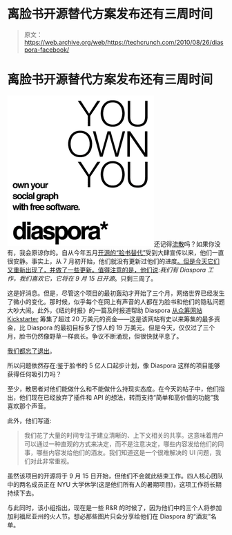 # 离脸书开源替代方案发布还有三周时间

> 原文：<https://web.archive.org/web/https://techcrunch.com/2010/08/26/diaspora-facebook/>

# 离脸书开源替代方案发布还有三周时间

![](img/268d7d818184e58174baf7ae891c9722.png "Screen shot 2010-08-26 at 5.15.42 PM")还记得[流散](https://web.archive.org/web/20221209114307/http://www.joindiaspora.com/)吗？如果你没有，我会原谅你的。自从今年五月[开源的“脸书替代”](https://web.archive.org/web/20221209114307/https://beta.techcrunch.com/2010/05/12/diaspora-open-facebook-project/)受到大肆宣传以来，他们一直很安静。事实上，从 7 月初开始，他们就没有更新过他们的进度[。但是今天它们又重新出现了，并做了一些更新。值得注意的是，](https://web.archive.org/web/20221209114307/https://beta.techcrunch.com/2010/07/02/diaspora/)[他们说](https://web.archive.org/web/20221209114307/http://www.joindiaspora.com/2010/08/26/overdue-update.html):*我们有 Diaspora 工作，我们喜欢它，它将在 9 月 15 日开源*。只剩三周了。

这是好消息。但是，尽管这个项目的最初轰动才开始了三个月，网络世界已经发生了微小的变化。那时候，似乎每个在网上有声音的人都在为脸书和他们的隐私问题大吵大闹。此外，《纽约时报》的一篇及时报道帮助 Diaspora [从众筹网站](https://web.archive.org/web/20221209114307/https://beta.techcrunch.com/2010/06/02/diaspora-project/) [Kickstarter](https://web.archive.org/web/20221209114307/http://www.kickstarter.com/) 筹集了超过 20 万美元的资金——这是该网站有史以来筹集的最多资金，比 Diaspora 的最初目标多了惊人的 19 万美元。但是今天，仅仅过了三个月，脸书仍然像野草一样疯长。争议不断涌现，但很快就平息了。

[我们都忘了退出](https://web.archive.org/web/20221209114307/https://beta.techcrunch.com/2010/07/14/quit-facebook-someday/)。

所以问题依然存在:鉴于脸书的 5 亿人口起步计划，像 Diaspora 这样的项目能够获得任何吸引力吗？

至少，散居者对他们能做什么和不能做什么持现实态度。在今天的帖子中，他们指出，他们现在已经放弃了插件和 API 的想法，转而支持“简单和高价值的功能”我喜欢那个声音。

此外，他们写道:

> 我们花了大量的时间专注于建立清晰的、上下文相关的共享。这意味着用户可以通过一种直观的方式来决定，而不是注意决定，哪些内容发给他们的同事，哪些内容发给他们的酒友。我们知道这是一个很难解决的 UI 问题，我们对此非常重视。

虽然该项目的开源将于 9 月 15 日开始，但他们不会就此结束工作。四人核心团队中的两名成员正在 NYU 大学休学(这是他们所有人的暑期项目)，这项工作将长期持续下去。

与此同时，该小组指出，现在是一些 R&R 的时候了，因为他们中的三个人将参加加利福尼亚州的火人节。想必那些图片只会分享给他们在 Diaspora 的“酒友”名单。